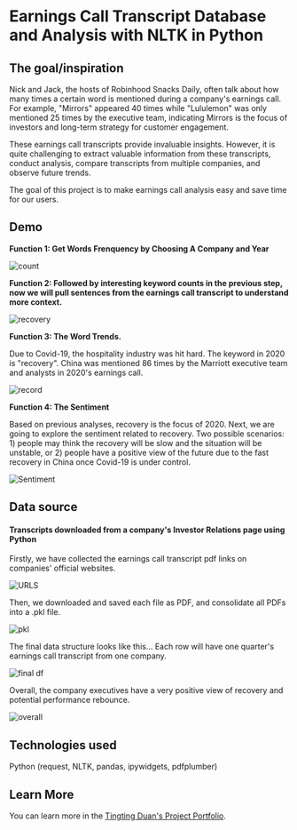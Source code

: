 # Earnings Call Transcript Database and Analysis with NLTK in Python

## The goal/inspiration

Nick and Jack, the hosts of Robinhood Snacks Daily, often talk about how many times a certain word is mentioned during a company's earnings call. For example, "Mirrors" appeared 40 times while "Lululemon" was only mentioned 25 times by the executive team, indicating Mirrors is the focus of investors and long-term strategy for customer engagement. 

These earnings call transcripts provide invaluable insights. However, it is quite challenging to extract valuable information from these transcripts, conduct analysis, compare transcripts from multiple companies, and observe future trends.

The goal of this project is to make earnings call analysis easy and save time for our users. 

## Demo

**Function 1: Get Words Frenquency by Choosing A Company and Year**

![count](https://user-images.githubusercontent.com/44503223/123526036-dd3cf780-d69a-11eb-9552-38237dcf9560.gif)

**Function 2: Followed by interesting keyword counts in the previous step, now we will pull sentences from the earnings call transcript to understand more context.**

![recovery](https://user-images.githubusercontent.com/44503223/123526346-dc0cca00-d69c-11eb-9d66-b9d3d5fe4064.gif)

**Function 3: The Word Trends.**

Due to Covid-19, the hospitality industry was hit hard. The keyword in 2020 is "recovery". China was mentioned 86 times by the Marriott executive team and analysts in 2020's earnings call. 

![record](https://user-images.githubusercontent.com/44503223/123528921-3748b780-d6b1-11eb-918a-1d37eb40bf6c.gif)

**Function 4: The Sentiment**

Based on previous analyses, recovery is the focus of 2020. Next, we are going to explore the sentiment related to recovery. Two possible scenarios: 1) people may think the recovery will be slow and the situation will be unstable, or 2) people have a positive view of the future due to the fast recovery in China once Covid-19 is under control.   

![Sentiment](https://user-images.githubusercontent.com/44503223/123529363-079bae80-d6b5-11eb-92bd-aa1215c607ea.png)

## Data source

#### Transcripts downloaded from a company's Investor Relations page using Python

Firstly, we have collected the earnings call transcript pdf links on companies' official websites. 

![URLS](https://user-images.githubusercontent.com/44503223/123524315-fdff5000-d68e-11eb-858e-2234ed961f80.png)

Then, we downloaded and saved each file as PDF, and consolidate all PDFs into a .pkl file. 

![pkl](https://user-images.githubusercontent.com/44503223/123524101-ab716400-d68d-11eb-8cca-010352b3a66c.png)

The final data structure looks like this... Each row will have one quarter's earnings call transcript from one company.  

![final df](https://user-images.githubusercontent.com/44503223/123524144-f1c6c300-d68d-11eb-9c8c-e6bda286ed6d.png)

Overall, the company executives have a very positive view of recovery and potential performance rebounce. 

![overall](https://user-images.githubusercontent.com/44503223/123529430-c48e0b00-d6b5-11eb-84be-04ac22022fea.png)



## Technologies used

Python (request, NLTK, pandas, ipywidgets, pdfplumber)


## Learn More

You can learn more in the [Tingting Duan's Project Portfolio](https://tingting0618.github.io).

